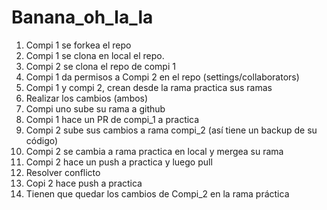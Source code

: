 # Banana_oh_la_la
1. Compi 1 se forkea el repo
2. Compi 1 se clona en local el repo.
3. Compi 2 se clona el repo de compi 1
4. Compi 1 da permisos a Compi 2 en el repo (settings/collaborators)
5. Compi 1 y compi 2, crean desde la rama practica sus ramas
6. Realizar los cambios (ambos)
7. Compi uno sube su rama a github
8. Compi 1 hace un PR de compi_1 a practica
9. Compi 2 sube sus cambios a rama compi_2 (así tiene un backup de su código)
10. Compi 2 se cambia a rama practica en local y mergea su rama 
11. Compi 2 hace un push a practica y luego pull
12. Resolver conflicto
13. Copi 2 hace push a practica
14. Tienen que quedar los cambios de Compi_2 en la rama práctica
